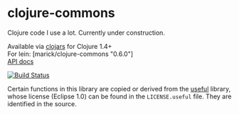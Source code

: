 # clojure-commons
Clojure code I use a lot. Currently under construction.

Available via [clojars](https://clojars.org/marick/clojure-commons) for Clojure 1.4+  
For lein: [marick/clojure-commons "0.6.0"]     
[API docs](http://marick.github.io/clojure-commons/)

[![Build Status](https://travis-ci.org/marick/clojure-commons.png?branch=master)](https://travis-ci.org/marick/clojure-commons)

Certain functions in this library are copied or derived from the
[useful](https://github.com/amalloy/useful) library, whose license
(Eclipse 1.0) can be found in the `LICENSE.useful` file. They are
identified in the source.

